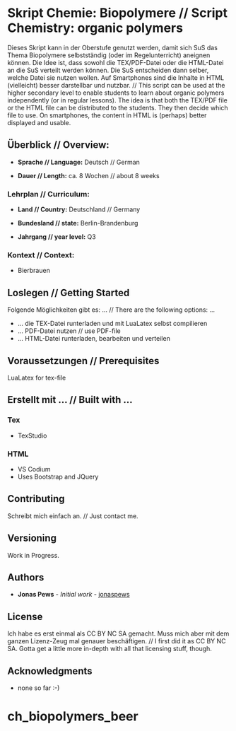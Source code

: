 # Skript Chemie: Biopolymere // Script Chemistry: organic polymers

Dieses Skript kann in der Oberstufe genutzt werden, damit sich SuS das Thema Biopolymere selbstständig (oder im Regelunterricht) aneignen können. Die Idee ist, dass sowohl die TEX/PDF-Datei oder die HTML-Datei an die SuS verteilt werden können. Die SuS entscheiden dann selber, welche Datei sie nutzen wollen. Auf Smartphones sind die Inhalte in HTML (vielleicht) besser darstellbar und nutzbar. // This script can be used at the higher secondary level to enable students to learn about organic polymers independently (or in regular lessons). The idea is that both the TEX/PDF file or the HTML file can be distributed to the students. They then decide which file to use. On smartphones, the content in HTML is (perhaps) better displayed and usable.

## Überblick // Overview:

* **Sprache // Language:** Deutsch // German

* **Dauer // Length:** ca. 8 Wochen // about 8 weeks

### Lehrplan // Curriculum: 

* **Land // Country:** Deutschland // Germany

* **Bundesland // state:** Berlin-Brandenburg

* **Jahrgang // year level:** Q3

### Kontext // Context:

* Bierbrauen

## Loslegen // Getting Started

Folgende Möglichkeiten gibt es: ... // There are the following options: ...
* ... die TEX-Datei runterladen und mit LuaLatex selbst compilieren 
* ... PDF-Datei nutzen // use PDF-file
* ... HTML-Datei runterladen, bearbeiten und verteilen 

## Voraussetzungen // Prerequisites

LuaLatex for tex-file

## Erstellt mit ... // Built with ...

### Tex

* TexStudio

### HTML

* VS Codium
* Uses Bootstrap and JQuery

## Contributing

Schreibt mich einfach an. // Just contact me.

## Versioning

Work in Progress.

## Authors

* **Jonas Pews** - *Initial work* - [jonaspews](https://github.com/jonaspews)

## License

Ich habe es erst einmal als CC BY NC SA gemacht. Muss mich aber mit dem ganzen Lizenz-Zeug mal genauer beschäftigen. // I first did it as CC BY NC SA. Gotta get a little more in-depth with all that licensing stuff, though.


## Acknowledgments

* none so far :-)


# ch_biopolymers_beer
